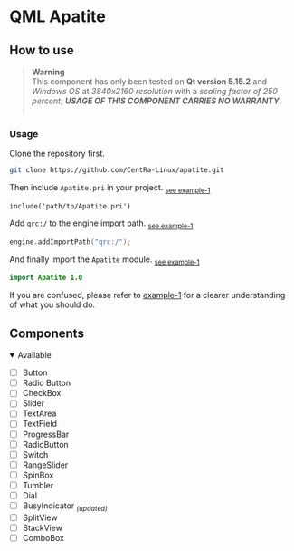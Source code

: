 # QML Apatite

## How to use
> **Warning**<br>
> This component has only been tested on **Qt version 5.15.2** and *Windows OS* at *3840x2160 resolution* with a *scaling factor of 250 percent*; ***USAGE OF THIS COMPONENT CARRIES NO WARRANTY***.
> <br>&nbsp;

### Usage

Clone the repository first.

```bash
git clone https://github.com/CentRa-Linux/apatite.git
```

Then include `Apatite.pri` in your project. <sub>[see example-1](example/example-1/example-1.pro#L11)</sub>
```make
include('path/to/Apatite.pri')
```

Add `qrc:/` to the engine import path. <sub>[see example-1](example/example-1/main.cpp#L17)</sub>
```cpp
engine.addImportPath("qrc:/");
```

And finally import the `Apatite` module. <sub>[see example-1](example/example-1/main.qml#L6)</sub>
```qml
import Apatite 1.0
```

If you are confused, please refer to [example-1](example/example-1/) for a clearer understanding of what you should do.

## Components

<details open>
<summary>Available</summary>

- [ ] Button
- [ ] Radio Button
- [ ] CheckBox
- [ ] Slider
- [ ] TextArea
- [ ] TextField
- [ ] ProgressBar
- [ ] RadioButton
- [ ] Switch
- [ ] RangeSlider
- [ ] SpinBox
- [ ] Tumbler
- [ ] Dial
- [ ] BusyIndicator <sub>*(updated)*</sub>
- [ ] SplitView
- [ ] StackView
- [ ] ComboBox
